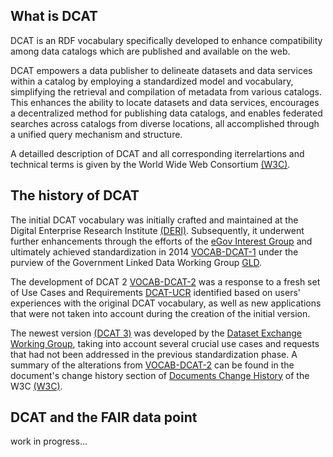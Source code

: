 ## What is DCAT

DCAT is an RDF vocabulary specifically developed to enhance compatibility among data catalogs which are published and available on the web.

DCAT empowers a data publisher to delineate datasets and data services within a catalog by employing a standardized model and vocabulary, simplifying the retrieval and compilation of metadata from various catalogs. 
This enhances the ability to locate datasets and data services, encourages a decentralized method for publishing data catalogs, and enables federated searches across catalogs from diverse locations, all accomplished through a unified query mechanism and structure.

A detailled description of DCAT and all corresponding iterrelartions and technical terms is given by the World Wide Web Consortium [(W3C)](https://www.w3.org).

## The history of DCAT

The initial DCAT vocabulary was initially crafted and maintained at the Digital Enterprise Research Institute [(DERI)](www.deri.ie).
Subsequently, it underwent further enhancements through the efforts of the [eGov Interest Group](https://www.w3.org/egov/) and ultimately achieved standardization in 2014 [VOCAB-DCAT-1]([https://www.w3.org/TR/vocab-dcat-2/](https://www.w3.org/TR/vocab-dcat-1/)) under the purview of the Government Linked Data Working Group [GLD](https://www.w3.org/2011/gld/wiki/Main_Page).

The development of DCAT 2 [VOCAB-DCAT-2](https://www.w3.org/TR/vocab-dcat-2/) was a response to a fresh set of Use Cases and Requirements [DCAT-UCR](https://www.w3.org/TR/dcat-ucr/) identified based on users' experiences with the original DCAT vocabulary, as well as new applications that were not taken into account during the creation of the initial version. 

The newest version [(DCAT 3)](https://www.w3.org/TR/vocab-dcat-3/) was developed by the [Dataset Exchange Working Group](https://www.w3.org/2017/dxwg/wiki/Main_Page), taking into account several crucial use cases and requests that had not been addressed in the previous standardization phase. 
A summary of the alterations from [VOCAB-DCAT-2](https://www.w3.org/TR/vocab-dcat-2/) can be found in the document's change history section of [Documents Change History](https://www.w3.org/TR/vocab-dcat-3/#changes) of the W3C [(W3C)](w3.org).


## DCAT and the FAIR data point

work in progress...
